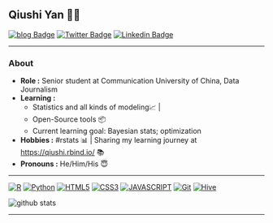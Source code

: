 
## Qiushi Yan 👨‍💻
[![blog Badge](https://img.shields.io/badge/-Personal_Blog-9cf?style=flat-square&link=https://qiushi.rbind.io/)](https://qiushi.rbind.io/) 
[![Twitter Badge](https://img.shields.io/badge/-qiushizzzz-1ca0f1?style=flat-square&logo=twitter&logoColor=white&link=https://twitter.com/SulthanNK)](https://twitter.com/qiushizzzz) 
[![Linkedin Badge](https://img.shields.io/badge/-Qiushi_Yan-blue?style=flat-square&logo=Linkedin&logoColor=white&link=https://www.linkedin.com/in/qiushi-yan-893a48194/)](https://www.linkedin.com/in/qiushi-yan-893a48194/) 




---------------------------------------------------------------------------------------------------------------------------------------------------------------------------------
### About
- **Role :** Senior student at Communication University of China, Data Journalism
-  **Learning :**   
    - Statistics and all kinds of modeling:chart_with_upwards_trend: | 
    - Open-Source tools :package:  
    - Current learning goal: Bayesian stats; optimization  
-  **Hobbies :** #rstats :bar_chart: | Sharing my learning journey at https://qiushi.rbind.io/ :books:
-  **Pronouns :** He/Him/His :innocent:


---------------------------------------------------------------------------------------------------------------------------------------------------------------------------------

[![R](https://img.shields.io/badge/-R-00599C?style=flat&logo=r&link=https://https://github.com/enixam)](https://github.com/enixam)
[![Python](https://img.shields.io/badge/-Python-gray?style=flat&logo=python&link=https://github.com/enixam)](https://github.com/enixam)
[![HTML5](https://img.shields.io/badge/-HTML5-E34F26?style=flat&logo=html5&logoColor=white&link=https://github.com/henry090)](https://github.com/henry090) 
[![CSS3](https://img.shields.io/badge/-CSS3-1572B6?style=flat&logo=css3&link=https://github.com/henry090)](https://github.com/henry090) 
[![JAVASCRIPT](https://img.shields.io/badge/-JAVASCRIPT-black?style=flat&logo=JAVASCRIPT&link=https://github.com/enixam)](https://github.com/enixam)
[![Git](https://img.shields.io/badge/-Git-black?style=flat&logo=git&link=https://github.com/enixam)](https://github.com/enixam) 
[![Hive](https://img.shields.io/badge/-Hive-yellow?style=flat&logo=hive&link=https://github.com/enixam)](https://github.com/enixam)

![github stats](https://github-readme-stats.vercel.app/api?username=enixam&show_icons=true&theme=blueberry)


---------------------------------------------------------------------------------------------------------------------------------------------------------------------------------



